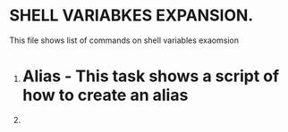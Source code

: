 # SHELL VARIABKES EXPANSION.

This file shows list of commands on shell variables exaomsion

1. # Alias - This task shows a script of how to create an alias

2.